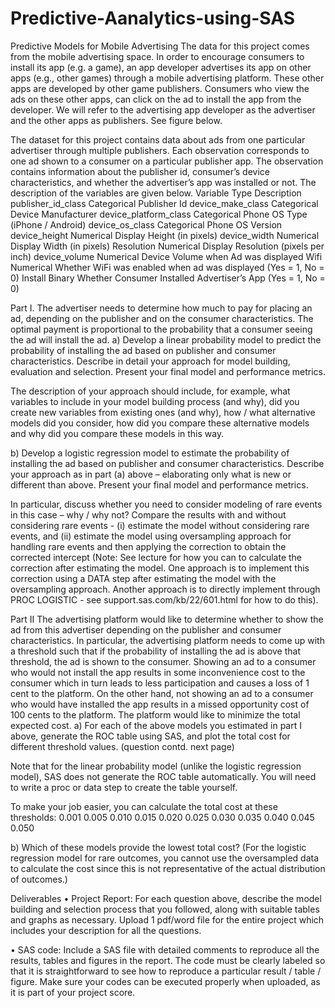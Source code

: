 # Predictive-Aanalytics-using-SAS
Predictive Models for Mobile Advertising
The data for this project comes from the mobile advertising space. In order to encourage consumers to install its app (e.g. a game), an app developer advertises its app on other apps (e.g., other games) through a mobile advertising platform. These other apps are developed by other game publishers. Consumers who view the ads on these other apps, can click on the ad to install the app from the developer. We will refer to the advertising app developer as the advertiser and the other apps as publishers. See figure below. 










The dataset for this project contains data about ads from one particular advertiser through multiple publishers. Each observation corresponds to one ad shown to a consumer on a particular publisher app. The observation contains information about the publisher id, consumer’s device characteristics, and whether the advertiser’s app was installed or not. The description of the variables are given below. 
Variable	Type	Description
publisher_id_class	Categorical	Publisher Id
device_make_class	Categorical	Device Manufacturer
device_platform_class	Categorical	Phone OS Type (iPhone / Android)
device_os_class	Categorical	Phone OS Version
device_height	Numerical	Display Height (in pixels)
device_width	Numerical	Display Width (in pixels)
Resolution	Numerical	Display Resolution (pixels per inch)
device_volume	Numerical	Device Volume when Ad was displayed
Wifi	Numerical	Whether WiFi was enabled when ad was displayed (Yes = 1, No = 0)
Install	Binary	Whether Consumer Installed Advertiser’s App (Yes = 1, No = 0)



Part I. 
The advertiser needs to determine how much to pay for placing an ad, depending on the publisher and on the consumer characteristics. The optimal payment is proportional to the probability that a consumer seeing the ad will install the ad.
a)	Develop a linear probability model to predict the probability of installing the ad based on publisher and consumer characteristics. Describe in detail your approach for model building, evaluation and selection. Present your final model and performance metrics. 

The description of your approach should include, for example, what variables to include in your model building process (and why), did you create new variables from existing ones (and why), how / what alternative models did you consider, how did you compare these alternative models and why did you compare these models in this way. 

b)	Develop a logistic regression model to estimate the probability of installing the ad based on publisher and consumer characteristics. Describe your approach as in part (a) above – elaborating only what is new or different than above. Present your final model and performance metrics. 

In particular, discuss whether you need to consider modeling of rare events in this case – why / why not? Compare the results with and without considering rare events - (i) estimate the model without considering rare events, and (ii) estimate the model using oversampling approach for handling rare events and then applying the correction to obtain the corrected intercept 
(Note: See lecture for how you can to calculate the correction after estimating the model. One approach is to implement this correction using a DATA step after estimating the model with the oversampling approach. Another approach is to directly implement through PROC LOGISTIC - see support.sas.com/kb/22/601.html for how to do this). 

Part II 
The advertising platform would like to determine whether to show the ad from this advertiser depending on the publisher and consumer characteristics. In particular, the advertising platform needs to come up with a threshold such that if the probability of installing the ad is above that threshold, the ad is shown to the consumer. 
Showing an ad to a consumer who would not install the app results in some inconvenience cost to the consumer which in turn leads to less participation and causes a loss of 1 cent to the platform. On the other hand, not showing an ad to a consumer who would have installed the app results in a missed opportunity cost of 100 cents to the platform. The platform would like to minimize the total expected cost. 
a)	For each of the above models you estimated in part I above, generate the ROC table using SAS, and plot the total cost for different threshold values. (question contd. next page)

Note that for the linear probability model (unlike the logistic regression model), SAS does not generate the ROC table automatically. You will need to write a proc or data step to create the table yourself. 

To make your job easier, you can calculate the total cost at these thresholds:
0.001	0.005	0.010	0.015	0.020	0.025	0.030	0.035	0.040	0.045	0.050

b)	Which of these models provide the lowest total cost? 
(For the logistic regression model for rare outcomes, you cannot use the oversampled data to calculate the cost since this is not representative of the actual distribution of outcomes.)


Deliverables
•	Project Report: For each question above, describe the model building and selection process that you followed, along with suitable tables and graphs as necessary. Upload 1 pdf/word file for the entire project which includes your description for all the questions. 

•	SAS code: Include a SAS file with detailed comments to reproduce all the results, tables and figures in the report. The code must be clearly labeled so that it is straightforward to see how to reproduce a particular result / table / figure. Make sure your codes can be executed properly when uploaded, as it is part of your project score. 
